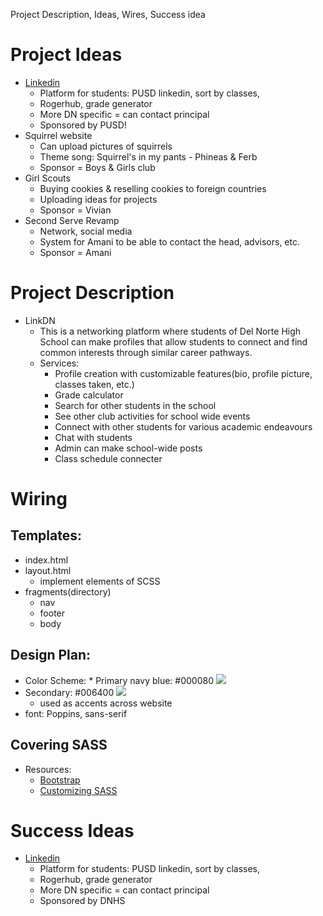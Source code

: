 Project Description, Ideas, Wires, Success idea

# Project Ideas
* [Linkedin](https://www.linkedin.com/) 
    - Platform for students: PUSD linkedin, sort by classes, 
    - Rogerhub, grade generator  
    - More DN specific = can contact principal 
    - Sponsored by PUSD!
* Squirrel website
    - Can upload pictures of squirrels 
    - Theme song: Squirrel's in my pants - Phineas & Ferb
    - Sponsor = Boys & Girls club 
* Girl Scouts
    - Buying cookies & reselling cookies to foreign countries
    - Uploading ideas for projects 
    - Sponsor = Vivian 
* Second Serve Revamp
    - Network, social media 
    - System for Amani to be able to contact the head, advisors, etc. 
    - Sponsor = Amani 

# Project Description 
* LinkDN
    - This is a networking platform where students of Del Norte High School can make profiles that allow students to connect and find common interests through similar career pathways. 
    - Services:
         - Profile creation with customizable features(bio, profile picture, classes taken, etc.)
         - Grade calculator
         - Search for other students in the school
         - See other club activities for school wide events 
         - Connect with other students for various academic endeavours 
         - Chat with students
         - Admin can make school-wide posts
         - Class schedule connecter 


# Wiring 
## Templates:
 * index.html
 * layout.html
    - implement elements of SCSS
 * fragments(directory)
    - nav
    - footer
    - body


## Design Plan: 
* Color Scheme: 
      * Primary navy blue: #000080
![](https://github.com/ridhimainukurti/p1-Valid/blob/master/src/main/resources/static/images/blue.png)
 * Secondary: #006400
![](https://github.com/ridhimainukurti/p1-Valid/blob/master/src/main/resources/static/images/green.png)
      * used as accents across website
* font: Poppins, sans-serif

## Covering SASS
 * Resources:
   * [Bootstrap](https://getbootstrap.com/docs/5.0/getting-started/introduction/#starter-template)
   * [Customizing SASS](https://getbootstrap.com/docs/5.0/customize/sass/)




# Success Ideas 
* [Linkedin](https://www.linkedin.com/) 
    - Platform for students: PUSD linkedin, sort by classes, 
    - Rogerhub, grade generator  
    - More DN specific = can contact principal 
    - Sponsored by DNHS 
